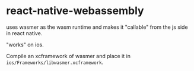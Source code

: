 # react-native-webassembly

uses wasmer as the wasm runtime and makes it "callable" from the js side in react native.

"works" on ios.

Compile an xcframework of wasmer and place it in `ios/Frameworks/libwasmer.xcframework`.
